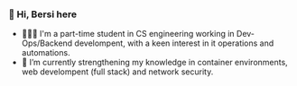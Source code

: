 ### 👋  Hi, Bersi here
- 👩🏻‍💻 I'm a part-time student in CS engineering working in Dev-Ops/Backend develompent, with a keen interest in it operations and automations.
- 🚀 I’m currently strengthening my knowledge in container environments, web develompent (full stack) and network security.

